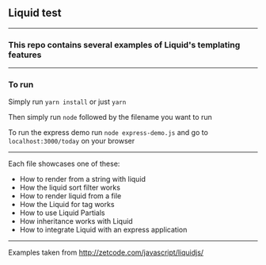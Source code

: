 ## Liquid test

---

### This repo contains several examples of Liquid's templating features

---

### To run

Simply run `yarn install` or just `yarn`

Then simply run `node` followed by the filename you want to run

To run the express demo run `node express-demo.js` and go to `localhost:3000/today` on your browser

---

Each file showcases one of these:

- How to render from a string with liquid
- How the liquid sort filter works
- How to render liquid from a file
- How the Liquid for tag works
- How to use Liquid Partials
- How inheritance works with Liquid
- How to integrate Liquid with an express application

---

Examples taken from http://zetcode.com/javascript/liquidjs/
